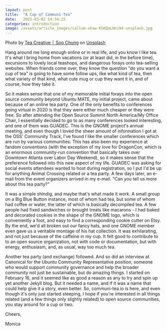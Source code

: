 ```yaml
---
layout: post
title:  "A Cup of Communi-Tea"
date:   2021-03-02 14:34:25
categories: introduction
image: /assets/article_images/callum-shaw-K5KQaLHni94-unsplash.jpg
---
```

Photo by [Tea Creative │ Soo Chung](https://unsplash.com/@teacreative) on [Unsplash](https://www.unsplash.com)

Hang around me long enough online or in real life, and you know I like tea. It's what I bring home from vacations (or at least did, in the before time), excursions to lovely local teashops, and dangerous forays onto tea-selling websites. When friends come over, they know the question "do you want a cup of tea" is going to have some follow ups, like what kind of tea, then what variety of that kind, what cute mug or cup they want it in, and of course, how they take it. 

So it makes sense that one of my memorable initial forays into the open source community beyond Ubuntu MATE, my initial project, came about because of an online tea party. One of the only benefits to conferences going virtual in 2020 is that they were either much cheaper or they were free. So after attending the Open Source Summit North America/My Office Chair, I essentially decided to go to as many conferences looked interesting, and one of them was GUADEC. This is the GNOME project's annual meeting, and even though I loved the sheer amount of information I got at the OSS' Community Track, I've found I like the smaller conferences which are run by various communities. This has also been my experience at fandom conventions (with the exception of my love for DragonCon, which is an enormous community-run convention that basically takes over Downtown Atlanta over Labor Day Weekend), so it makes sense that the preference followed into this new aspect of my life. GUADEC was asking for social events attendees wanted to host during registration, so I put I'd be up for anything Animal Crossing related or a tea party. A few days later, an e-mail from the event organizers arrived in my e-mail. "Can you tell us more about this tea party?"

It was a simple shindig, and maybe that's what made it work. A small group on a Big Blue Button instance, most of whom had tea, but some of whom had coffee or water, the latter of which is basically decompiled tea. A few people had fixed sandwiches or brought treats like macarons - I had baked and decorated cookies in the shape of the GNOME logo, which is conveniently a foot, and easy to find a corresponding cookie cutter on Etsy. By the end, we'd all broken out our fancy hats, and one GNOME member even gave us a veritable montage of his hat collection. It was exhilarating, and not just because of the caffeine in my cup. It felt good to contribute to to an open source organization, not with code or documentation, but with energy, enthusiasm, and, as usual, way too much tea.

Another tea party (and exchange) followed. And so did an interview at Canonical for the Ubuntu Community Representative position, someone who would support community governance and help the broader community not just be sustainable, but do amazing things. I started on February 16, and it seemed like as good a reason as any to try and spin up yet another Jekyll blog. But it needed a name, and if it was a name that could help give it a story, even better. So, communi-tea.io is here, and even though it's only just started steeping, I hope if you're interested in all things related (and a few things only slightly related) to open source communities, you stay around for a cup or two.

Cheers,

Monica

